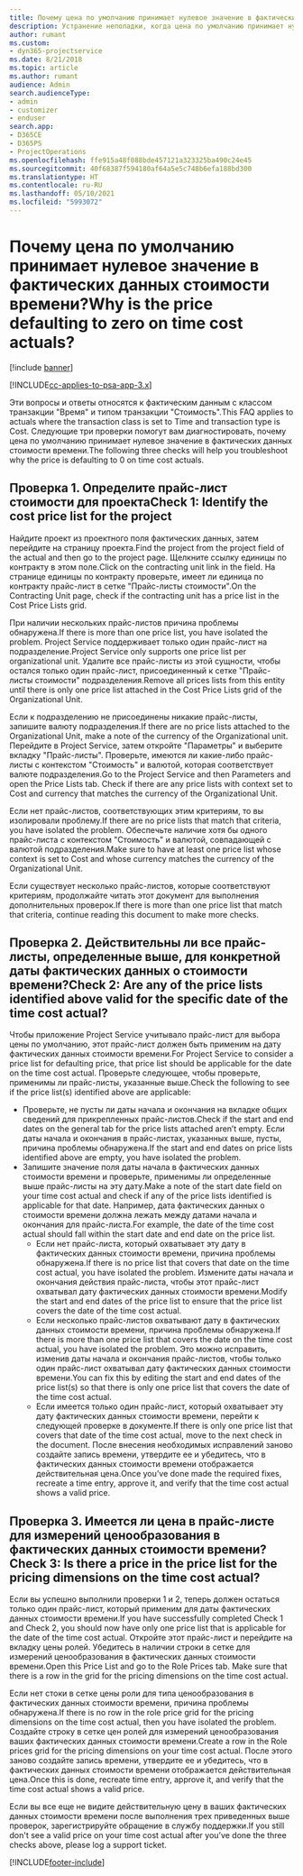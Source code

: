 ```yaml
---
title: Почему цена по умолчанию принимает нулевое значение в фактических данных стоимости времени?
description: Устранение неполадки, когда цена по умолчанию принимает нулевое значение в фактических данных стоимости времени.
author: rumant
ms.custom:
- dyn365-projectservice
ms.date: 8/21/2018
ms.topic: article
ms.author: rumant
audience: Admin
search.audienceType:
- admin
- customizer
- enduser
search.app:
- D365CE
- D365PS
- ProjectOperations
ms.openlocfilehash: ffe915a48f088bde457121a323325ba490c24e45
ms.sourcegitcommit: 40f68387f594180af64a5e5c748b6efa188bd300
ms.translationtype: HT
ms.contentlocale: ru-RU
ms.lasthandoff: 05/10/2021
ms.locfileid: "5993072"
---
```

# <a name="why-is-the-price-defaulting-to-zero-on-time-cost-actuals"></a><span data-ttu-id="18ee6-103">Почему цена по умолчанию принимает нулевое значение в фактических данных стоимости времени?</span><span class="sxs-lookup"><span data-stu-id="18ee6-103">Why is the price defaulting to zero on time cost actuals?</span></span>

[!include [banner](../includes/psa-now-project-operations.md)]

[!INCLUDE[cc-applies-to-psa-app-3.x](../includes/cc-applies-to-psa-app-3x.md)]

<span data-ttu-id="18ee6-104">Эти вопросы и ответы относятся к фактическим данным с классом транзакции "Время" и типом транзакции "Стоимость".</span><span class="sxs-lookup"><span data-stu-id="18ee6-104">This FAQ applies to actuals where the transaction class is set to Time and transaction type is Cost.</span></span> <span data-ttu-id="18ee6-105">Следующие три проверки помогут вам диагностировать, почему цена по умолчанию принимает нулевое значение в фактических данных стоимости времени.</span><span class="sxs-lookup"><span data-stu-id="18ee6-105">The following three checks will help you troubleshoot why the price is defaulting to 0 on time cost actuals.</span></span>
 
## <a name="check-1-identify-the-cost-price-list-for-the-project"></a><span data-ttu-id="18ee6-106">Проверка 1. Определите прайс-лист стоимости для проекта</span><span class="sxs-lookup"><span data-stu-id="18ee6-106">Check 1: Identify the cost price list for the project</span></span>

<span data-ttu-id="18ee6-107">Найдите проект из проектного поля фактических данных, затем перейдите на страницу проекта.</span><span class="sxs-lookup"><span data-stu-id="18ee6-107">Find the project from the project field of the actual and then go to the project page.</span></span> <span data-ttu-id="18ee6-108">Щелкните ссылку единицы по контракту в этом поле.</span><span class="sxs-lookup"><span data-stu-id="18ee6-108">Click on the contracting unit link in the field.</span></span> <span data-ttu-id="18ee6-109">На странице единицы по контракту проверьте, имеет ли единица по контракту прайс-лист в сетке "Прайс-листы стоимости".</span><span class="sxs-lookup"><span data-stu-id="18ee6-109">On the Contracting Unit page, check if the contracting unit has a price list in the Cost Price Lists grid.</span></span>

<span data-ttu-id="18ee6-110">При наличии нескольких прайс-листов причина проблемы обнаружена.</span><span class="sxs-lookup"><span data-stu-id="18ee6-110">If there is more than one price list, you have isolated the problem.</span></span> <span data-ttu-id="18ee6-111">Project Service поддерживает только один прайс-лист на подразделение.</span><span class="sxs-lookup"><span data-stu-id="18ee6-111">Project Service only supports one price list per organizational unit.</span></span> <span data-ttu-id="18ee6-112">Удалите все прайс-листы из этой сущности, чтобы остался только один прайс-лист, присоединенный к сетке "Прайс-листы стоимости" подразделения.</span><span class="sxs-lookup"><span data-stu-id="18ee6-112">Remove all prices lists from this entity until there is only one price list attached in the Cost Price Lists grid of the Organizational Unit.</span></span>

<span data-ttu-id="18ee6-113">Если к подразделению не присоединены никакие прайс-листы, запишите валюту подразделения.</span><span class="sxs-lookup"><span data-stu-id="18ee6-113">If there are no price lists attached to the Organizational Unit, make a note of the currency of the Organizational unit.</span></span> <span data-ttu-id="18ee6-114">Перейдите в Project Service, затем откройте "Параметры" и выберите вкладку "Прайс-листы". Проверьте, имеются ли какие-либо прайс-листы с контекстом "Стоимость" и валютой, которая соответствует валюте подразделения.</span><span class="sxs-lookup"><span data-stu-id="18ee6-114">Go to the Project Service and then Parameters and open the Price Lists tab. Check if there are any price lists with context set to Cost and currency that matches the currency of the Organizational Unit.</span></span>
 
<span data-ttu-id="18ee6-115">Если нет прайс-листов, соответствующих этим критериям, то вы изолировали проблему.</span><span class="sxs-lookup"><span data-stu-id="18ee6-115">If there are no price lists that match that criteria, you have isolated the problem.</span></span> <span data-ttu-id="18ee6-116">Обеспечьте наличие хотя бы одного прайс-листа с контекстом "Стоимость" и валютой, совпадающей с валютой подразделения.</span><span class="sxs-lookup"><span data-stu-id="18ee6-116">Make sure to have at least one price list whose context is set to Cost and whose currency matches the currency of the Organizational Unit.</span></span>

<span data-ttu-id="18ee6-117">Если существует несколько прайс-листов, которые соответствуют критериям, продолжайте читать этот документ для выполнения дополнительных проверок.</span><span class="sxs-lookup"><span data-stu-id="18ee6-117">If there is more than one price list that match that criteria, continue reading this document to make more checks.</span></span>

## <a name="check-2-are-any-of-the-price-lists-identified-above-valid-for-the-specific-date-of-the-time-cost-actual"></a><span data-ttu-id="18ee6-118">Проверка 2. Действительны ли все прайс-листы, определенные выше, для конкретной даты фактических данных о стоимости времени?</span><span class="sxs-lookup"><span data-stu-id="18ee6-118">Check 2: Are any of the price lists identified above valid for the specific date of the time cost actual?</span></span>

<span data-ttu-id="18ee6-119">Чтобы приложение Project Service учитывало прайс-лист для выбора цены по умолчанию, этот прайс-лист должен быть применим на дату фактических данных стоимости времени.</span><span class="sxs-lookup"><span data-stu-id="18ee6-119">For Project Service to consider a price list for defaulting price, that price list should be applicable for the date on the time cost actual.</span></span> <span data-ttu-id="18ee6-120">Проверьте следующее, чтобы проверьте, применимы ли прайс-листы, указанные выше.</span><span class="sxs-lookup"><span data-stu-id="18ee6-120">Check the following to see if the price list(s) identified above are applicable:</span></span>

- <span data-ttu-id="18ee6-121">Проверьте, не пусты ли даты начала и окончания на вкладке общих сведений для прикрепленных прайс-листов.</span><span class="sxs-lookup"><span data-stu-id="18ee6-121">Check if the start and end dates on the general tab for the price lists attached aren’t empty.</span></span> <span data-ttu-id="18ee6-122">Если даты начала и окончания в прайс-листах, указанных выше, пусты, причина проблемы обнаружена.</span><span class="sxs-lookup"><span data-stu-id="18ee6-122">If the start and end dates on price lists identified above are empty, you have isolated the problem.</span></span> 
- <span data-ttu-id="18ee6-123">Запишите значение поля даты начала в фактических данных стоимости времени и проверьте, применимы ли определенные выше прайс-листы на эту дату.</span><span class="sxs-lookup"><span data-stu-id="18ee6-123">Make a note of the start date field on your time cost actual and check if any of the price lists identified is applicable for that date.</span></span> <span data-ttu-id="18ee6-124">Например, дата фактических данных о стоимости времени должна лежать между датами начала и окончания для прайс-листа.</span><span class="sxs-lookup"><span data-stu-id="18ee6-124">For example, the date of the time cost actual should fall within the start date and end date on the price list.</span></span> 
    - <span data-ttu-id="18ee6-125">Если нет прайс-листа, который охватывает эту дату в фактических данных стоимости времени, причина проблемы обнаружена.</span><span class="sxs-lookup"><span data-stu-id="18ee6-125">If there is no price list that covers that date on the time cost actual, you have isolated the problem.</span></span> <span data-ttu-id="18ee6-126">Измените даты начала и окончания действия прайс-листа, чтобы этот прайс-лист охватывал дату фактических данных стоимости времени.</span><span class="sxs-lookup"><span data-stu-id="18ee6-126">Modify the start and end dates of the price list to ensure that the price list covers the date of the time cost actual.</span></span> 
    - <span data-ttu-id="18ee6-127">Если несколько прайс-листов охватывают дату в фактических данных стоимости времени, причина проблемы обнаружена.</span><span class="sxs-lookup"><span data-stu-id="18ee6-127">If there is more than one price list that covers the date on the time cost actual, you have isolated the problem.</span></span> <span data-ttu-id="18ee6-128">Это можно исправить, изменив даты начала и окончания прайс-листов, чтобы только один прайс-лист охватывал дату фактических данных стоимости времени.</span><span class="sxs-lookup"><span data-stu-id="18ee6-128">You can fix this by editing the start and end dates of the price list(s) so that there is only one price list that covers the date of the time cost actual.</span></span> 
    - <span data-ttu-id="18ee6-129">Если имеется только один прайс-лист, который охватывает эту дату фактических данных стоимости времени, перейти к следующей проверке в документе.</span><span class="sxs-lookup"><span data-stu-id="18ee6-129">If there is only one price list that covers that date of the time cost actual, move to the next check in the document.</span></span>
<span data-ttu-id="18ee6-130">После внесения необходимых исправлений заново создайте запись времени, утвердите ее и убедитесь, что в фактических данных стоимости времени отображается действительная цена.</span><span class="sxs-lookup"><span data-stu-id="18ee6-130">Once you’ve done made the required fixes, recreate a time entry, approve it, and verify that the time cost actual shows a valid price.</span></span>

## <a name="check-3-is-there-a-price-in-the-price-list-for-the-pricing-dimensions-on-the-time-cost-actual"></a><span data-ttu-id="18ee6-131">Проверка 3. Имеется ли цена в прайс-листе для измерений ценообразования в фактических данных стоимости времени?</span><span class="sxs-lookup"><span data-stu-id="18ee6-131">Check 3: Is there a price in the price list for the pricing dimensions on the time cost actual?</span></span>

<span data-ttu-id="18ee6-132">Если вы успешно выполнили проверки 1 и 2, теперь должен остаться только один прайс-лист, который применим для даты фактических данных стоимости времени.</span><span class="sxs-lookup"><span data-stu-id="18ee6-132">If you have successfully completed Check 1 and Check 2, you should now have only one price list that is applicable for the date of the time cost actual.</span></span> <span data-ttu-id="18ee6-133">Откройте этот прайс-лист и перейдите на вкладку цены ролей. Убедитесь в наличии строки в сетке для измерений ценообразования в фактических данных стоимости времени.</span><span class="sxs-lookup"><span data-stu-id="18ee6-133">Open this Price List and go to the Role Prices tab. Make sure that there is a row in the grid for the pricing dimensions on the time cost actual.</span></span>

<span data-ttu-id="18ee6-134">Если нет стоки в сетке цены роли для типа ценообразования в фактических данных стоимости времени, причина проблемы обнаружена.</span><span class="sxs-lookup"><span data-stu-id="18ee6-134">If there is no row in the role price grid for the pricing dimensions on the time cost actual, then you have isolated the problem.</span></span> <span data-ttu-id="18ee6-135">Создайте строку в сетке цен ролей для измерений ценообразования ваших фактических данных стоимости времени.</span><span class="sxs-lookup"><span data-stu-id="18ee6-135">Create a row in the Role prices grid for the pricing dimensions on your time cost actual.</span></span> <span data-ttu-id="18ee6-136">После этого заново создайте запись времени, утвердите ее и убедитесь, что в фактических данных стоимости времени отображается действительная цена.</span><span class="sxs-lookup"><span data-stu-id="18ee6-136">Once this is done, recreate time entry, approve it, and verify that the time cost actual shows a valid price.</span></span>
 
<span data-ttu-id="18ee6-137">Если вы все еще не видите действительную цену в ваших фактических данных стоимости времени после выполнения трех приведенных выше проверок, зарегистрируйте обращение в службу поддержки.</span><span class="sxs-lookup"><span data-stu-id="18ee6-137">If you still don't see a valid price on your time cost actual after you’ve done the three checks above, please log a support ticket.</span></span>





[!INCLUDE[footer-include](../includes/footer-banner.md)]